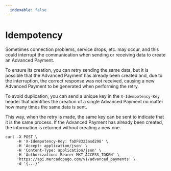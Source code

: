 ```yaml
---
  indexable: false
---
```


# Idempotency

Sometimes connection problems, service drops, etc. may occur, and this could interrupt the communication when sending or receiving data to create an Advanced Payment.

To ensure its creation, you can retry sending the same data, but it is possible that the Advanced Payment has already been created and, due to the interruption, the correct response was not received, causing a new Advanced Payment to be generated when performing the retry.

To avoid duplication, you can send a unique key in the `X-Idempotency-Key` header that identifies the creation of a single Advanced Payment no matter how many times the same data is sent.

This way, when the retry is made, the same key can be sent to indicate that it is the same process. If the Advanced Payment has already been created, the information is returned without creating a new one.

```curl
curl -X POST \
     -H 'X-Idempotency-Key: faDF8323asd298' \
     -H 'Accept: application/json' \
     -H 'Content-Type: application/json' \
     -H 'Authorization: Bearer MKT_ACCESS_TOKEN' \
     'https://api.mercadopago.com/v1/advanced_payments' \
     -d '{...}'
```
